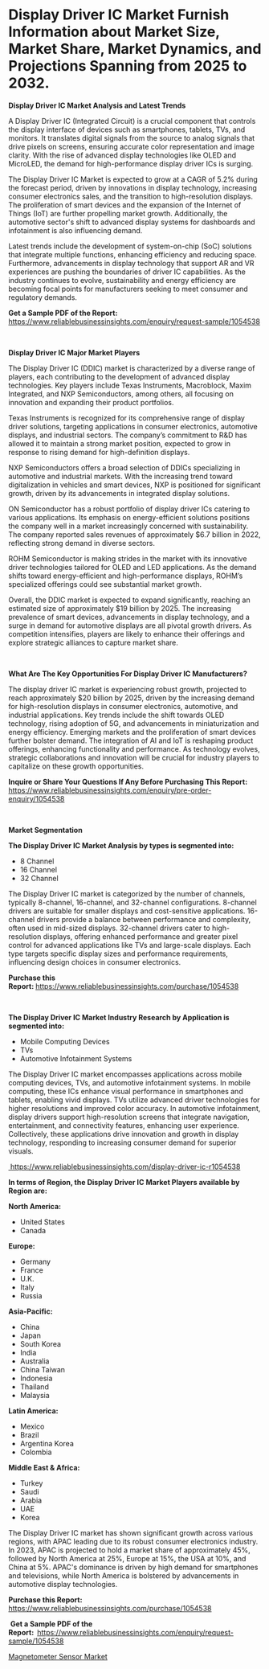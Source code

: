 <p><h1>Display Driver IC Market Furnish Information about Market Size, Market Share, Market Dynamics, and Projections Spanning from 2025 to 2032.</h1></p><p><strong>Display Driver IC Market Analysis and Latest Trends</strong></p>
<p><p>A Display Driver IC (Integrated Circuit) is a crucial component that controls the display interface of devices such as smartphones, tablets, TVs, and monitors. It translates digital signals from the source to analog signals that drive pixels on screens, ensuring accurate color representation and image clarity. With the rise of advanced display technologies like OLED and MicroLED, the demand for high-performance display driver ICs is surging.</p><p>The Display Driver IC Market is expected to grow at a CAGR of 5.2% during the forecast period, driven by innovations in display technology, increasing consumer electronics sales, and the transition to high-resolution displays. The proliferation of smart devices and the expansion of the Internet of Things (IoT) are further propelling market growth. Additionally, the automotive sector's shift to advanced display systems for dashboards and infotainment is also influencing demand.</p><p>Latest trends include the development of system-on-chip (SoC) solutions that integrate multiple functions, enhancing efficiency and reducing space. Furthermore, advancements in display technology that support AR and VR experiences are pushing the boundaries of driver IC capabilities. As the industry continues to evolve, sustainability and energy efficiency are becoming focal points for manufacturers seeking to meet consumer and regulatory demands.</p></p>
<p><strong>Get a Sample PDF of the Report:&nbsp;</strong> <a href="https://www.reliablebusinessinsights.com/enquiry/request-sample/1054538?utm_campaign=3109&utm_medium=2&utm_source=Github&utm_content=ia&utm_term=06042025&utm_id=display-driver-ic">https://www.reliablebusinessinsights.com/enquiry/request-sample/1054538</a></p>
<p>&nbsp;</p>
<p><strong>Display Driver IC Major Market Players</strong></p>
<p><p>The Display Driver IC (DDIC) market is characterized by a diverse range of players, each contributing to the development of advanced display technologies. Key players include Texas Instruments, Macroblock, Maxim Integrated, and NXP Semiconductors, among others, all focusing on innovation and expanding their product portfolios.</p><p>Texas Instruments is recognized for its comprehensive range of display driver solutions, targeting applications in consumer electronics, automotive displays, and industrial sectors. The company’s commitment to R&D has allowed it to maintain a strong market position, expected to grow in response to rising demand for high-definition displays.</p><p>NXP Semiconductors offers a broad selection of DDICs specializing in automotive and industrial markets. With the increasing trend toward digitalization in vehicles and smart devices, NXP is positioned for significant growth, driven by its advancements in integrated display solutions.</p><p>ON Semiconductor has a robust portfolio of display driver ICs catering to various applications. Its emphasis on energy-efficient solutions positions the company well in a market increasingly concerned with sustainability. The company reported sales revenues of approximately $6.7 billion in 2022, reflecting strong demand in diverse sectors.</p><p>ROHM Semiconductor is making strides in the market with its innovative driver technologies tailored for OLED and LED applications. As the demand shifts toward energy-efficient and high-performance displays, ROHM’s specialized offerings could see substantial market growth.</p><p>Overall, the DDIC market is expected to expand significantly, reaching an estimated size of approximately $19 billion by 2025. The increasing prevalence of smart devices, advancements in display technology, and a surge in demand for automotive displays are all pivotal growth drivers. As competition intensifies, players are likely to enhance their offerings and explore strategic alliances to capture market share.</p></p>
<p>&nbsp;</p>
<p><strong>What Are The Key Opportunities For Display Driver IC Manufacturers?</strong></p>
<p><p>The display driver IC market is experiencing robust growth, projected to reach approximately $20 billion by 2025, driven by the increasing demand for high-resolution displays in consumer electronics, automotive, and industrial applications. Key trends include the shift towards OLED technology, rising adoption of 5G, and advancements in miniaturization and energy efficiency. Emerging markets and the proliferation of smart devices further bolster demand. The integration of AI and IoT is reshaping product offerings, enhancing functionality and performance. As technology evolves, strategic collaborations and innovation will be crucial for industry players to capitalize on these growth opportunities.</p></p>
<p><strong>Inquire or Share Your Questions If Any Before Purchasing This Report:</strong> <a href="https://www.reliablebusinessinsights.com/enquiry/pre-order-enquiry/1054538?utm_campaign=3109&utm_medium=2&utm_source=Github&utm_content=ia&utm_term=06042025&utm_id=display-driver-ic">https://www.reliablebusinessinsights.com/enquiry/pre-order-enquiry/1054538</a></p>
<p>&nbsp;</p>
<p><strong>Market Segmentation</strong></p>
<p><strong>The Display Driver IC Market Analysis by types is segmented into:</strong></p>
<p><ul><li>8 Channel</li><li>16 Channel</li><li>32 Channel</li></ul></p>
<p><p>The Display Driver IC market is categorized by the number of channels, typically 8-channel, 16-channel, and 32-channel configurations. 8-channel drivers are suitable for smaller displays and cost-sensitive applications. 16-channel drivers provide a balance between performance and complexity, often used in mid-sized displays. 32-channel drivers cater to high-resolution displays, offering enhanced performance and greater pixel control for advanced applications like TVs and large-scale displays. Each type targets specific display sizes and performance requirements, influencing design choices in consumer electronics.</p></p>
<p><strong>Purchase this Report:&nbsp;</strong><a href="https://www.reliablebusinessinsights.com/purchase/1054538?utm_campaign=3109&utm_medium=2&utm_source=Github&utm_content=ia&utm_term=06042025&utm_id=display-driver-ic">https://www.reliablebusinessinsights.com/purchase/1054538</a></p>
<p>&nbsp;</p>
<p><strong>The Display Driver IC Market Industry Research by Application is segmented into:</strong></p>
<p><ul><li>Mobile Computing Devices</li><li>TVs</li><li>Automotive Infotainment Systems</li></ul></p>
<p><p>The Display Driver IC market encompasses applications across mobile computing devices, TVs, and automotive infotainment systems. In mobile computing, these ICs enhance visual performance in smartphones and tablets, enabling vivid displays. TVs utilize advanced driver technologies for higher resolutions and improved color accuracy. In automotive infotainment, display drivers support high-resolution screens that integrate navigation, entertainment, and connectivity features, enhancing user experience. Collectively, these applications drive innovation and growth in display technology, responding to increasing consumer demand for superior visuals.</p></p>
<p><a href="https://www.reliablebusinessinsights.com/display-driver-ic-r1054538?utm_campaign=3109&utm_medium=2&utm_source=Github&utm_content=ia&utm_term=06042025&utm_id=display-driver-ic">&nbsp;https://www.reliablebusinessinsights.com/display-driver-ic-r1054538</a></p>
<p><strong>In terms of Region, the Display Driver IC Market Players available by Region are:</strong></p>
<p>
    <p> <strong> North America: </strong>
        <ul>
            <li>United States</li>
            <li>Canada</li>
        </ul>
        </p> 
    <p> <strong> Europe: </strong>
        <ul>
            <li>Germany</li>
            <li>France</li>
            <li>U.K.</li>
            <li>Italy</li>
            <li>Russia</li>
        </ul>
        </p> 
    <p> <strong> Asia-Pacific: </strong>
        <ul>
            <li>China</li>
            <li>Japan</li>
            <li>South Korea</li>
            <li>India</li>
            <li>Australia</li>
            <li>China Taiwan</li>
            <li>Indonesia</li>
            <li>Thailand</li>
            <li>Malaysia</li>
        </ul>
        </p> 
    <p> <strong> Latin America: </strong>
        <ul>
            <li>Mexico</li>
            <li>Brazil</li>
            <li>Argentina Korea</li>
            <li>Colombia</li>
        </ul>
        </p> 
    <p> <strong> Middle East & Africa: </strong>
        <ul>
            <li>Turkey</li>
            <li>Saudi</li>
            <li>Arabia</li>
            <li>UAE</li>
            <li>Korea</li>
        </ul>
    </p>
    </p>
<p><p>The Display Driver IC market has shown significant growth across various regions, with APAC leading due to its robust consumer electronics industry. In 2023, APAC is projected to hold a market share of approximately 45%, followed by North America at 25%, Europe at 15%, the USA at 10%, and China at 5%. APAC's dominance is driven by high demand for smartphones and televisions, while North America is bolstered by advancements in automotive display technologies.</p></p>
<p><strong>Purchase this Report: </strong><a href="https://www.reliablebusinessinsights.com/purchase/1054538?utm_campaign=3109&utm_medium=2&utm_source=Github&utm_content=ia&utm_term=06042025&utm_id=display-driver-ic">https://www.reliablebusinessinsights.com/purchase/1054538</a></p>
<p>&nbsp;<strong>Get a Sample PDF of the Report:&nbsp;&nbsp;</strong><a href="https://www.reliablebusinessinsights.com/enquiry/request-sample/1054538?utm_campaign=3109&utm_medium=2&utm_source=Github&utm_content=ia&utm_term=06042025&utm_id=display-driver-ic">https://www.reliablebusinessinsights.com/enquiry/request-sample/1054538</a></p>
<p><strong></strong></p>
<p><p><a href="https://github.com/jhamygunler/Market-Research-Report-List-1/blob/main/magnetometer-sensor-market.md?utm_campaign=3109&utm_medium=2&utm_source=Github&utm_content=ia&utm_term=06042025&utm_id=display-driver-ic">Magnetometer Sensor Market</a></p></p>
